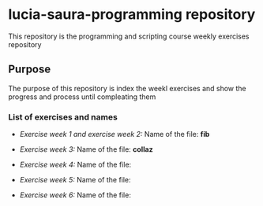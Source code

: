 # lucia-saura-programming repository
This repository is the programming and scripting course weekly exercises repository

## Purpose
The purpose of this repository is index the weekl exercises and show the progress and process until compleating them

### List of exercises and names
* _Exercise week 1 and exercise week 2:_ 
Name of the file: __fib__

* _Exercise week 3:_
Name of the file: __collaz__

* _Exercise week 4:_
Name of the file: 

* _Exercise week 5:_
Name of the file:

* _Exercise week 6:_ 
Name of the file: 

